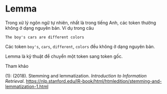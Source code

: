 # Lemma

Trong xử lý ngôn ngữ tự nhiên, nhất là trong tiếng Anh, các token thường không ở dạng nguyên bản.
Ví dụ trong câu

```
The boy's cars are different colors
```

Các token `boy's`, `cars`, `different`, `colors` đều không ở dạng nguyên bản.
 
Lemma là kỹ thuật để chuyển một token sang token gốc. 

Tham khảo

(1): (2018). Stemming and lemmatization. *Introduction to Information Retrieval*. https://nlp.stanford.edu/IR-book/html/htmledition/stemming-and-lemmatization-1.html